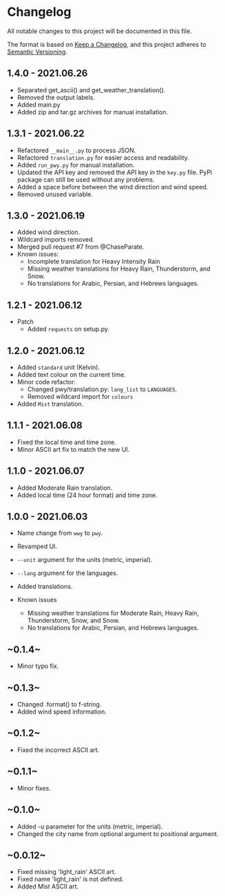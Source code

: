 # Changelog
All notable changes to this project will be documented in this file.

The format is based on [Keep a Changelog](https://keepachangelog.com/en/1.0.0/),
and this project adheres to [Semantic Versioning](https://semver.org/spec/v2.0.0.html).


## 1.4.0 - 2021.06.26
* Separated get_ascii() and get_weather_translation().
* Removed the output labels.
* Added main.py
* Added zip and tar.gz archives for manual installation.


## 1.3.1 - 2021.06.22
* Refactored `__main__.py` to process JSON.
* Refactored `translation.py` for easier access and readability.
* Added `run_pwy.py` for manual installation.
* Updated the API key and removed the API key in the `key.py` file. PyPi package can still be used without any problems.
* Added a space before between the wind direction and wind speed.
* Removed unused variable.

## 1.3.0 - 2021.06.19
* Added wind direction.
* Wildcard imports removed.
* Merged pull request #7 from @ChaseParate.
* Known issues:
    * Incomplete translation for Heavy Intensity Rain
    * Missing weather translations for Heavy Rain, Thunderstorm, and Snow.
    * No translations for Arabic, Persian, and Hebrews languages.


## 1.2.1 - 2021.06.12
* Patch
    * Added `requests` on setup.py.


## 1.2.0 - 2021.06.12
* Added `standard` unit (Kelvin).
* Added text colour on the current time.
* Minor code refactor:
    * Changed pwy/translation.py: `lang_list` to `LANGUAGES`.
    * Removed wildcard import for `colours`
* Added `Mist` translation.


## 1.1.1 - 2021.06.08
* Fixed the local time and time zone.
* Minor ASCII art fix to match the new UI.


## 1.1.0 - 2021.06.07
* Added Moderate Rain translation.
* Added local time (24 hour format) and time zone.


## 1.0.0 - 2021.06.03
* Name change from `wwy` to `pwy`.
* Revamped UI.
* `--unit` argument for the units (metric, imperial).
* `--lang` argument for the languages.
* Added translations.

* Known issues
    * Missing weather translations for Moderate Rain, Heavy Rain, Thunderstorm, Snow, and Snow.
    * No translations for Arabic, Persian, and Hebrews languages.


## ~0.1.4~
* Minor typo fix.


## ~0.1.3~
* Changed .format() to f-string.
* Added wind speed information.


## ~0.1.2~
* Fixed the incorrect ASCII art.


## ~0.1.1~
* Minor fixes.


## ~0.1.0~
* Added -u parameter for the units (metric, imperial).
* Changed the city name from optional argument to positional argument.


## ~0.0.12~
* Fixed missing 'light_rain' ASCII art.
* Fixed name 'light_rain' is not defined.
* Added Mist ASCII art.